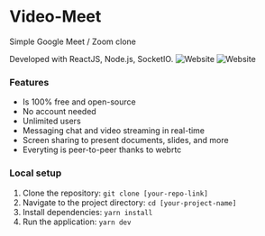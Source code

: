# Video-Meet
Simple Google Meet / Zoom clone

Developed with ReactJS, Node.js, SocketIO.
![Website](https://imgur.com/DloPNLx)
![Website](https://i.imgur.com/HhZD01o.jpg)

### Features

- Is 100% free and open-source
- No account needed
- Unlimited users
- Messaging chat and video streaming in real-time
- Screen sharing to present documents, slides, and more
- Everyting is peer-to-peer thanks to webrtc

### Local setup

1. Clone the repository: `git clone [your-repo-link]`
2. Navigate to the project directory: `cd [your-project-name]`
3. Install dependencies: `yarn install`
4. Run the application: `yarn dev`
